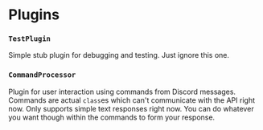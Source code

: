 # Plugins

### `TestPlugin`

Simple stub plugin for debugging and testing. Just ignore this one.

### `CommandProcessor`

Plugin for user interaction using commands from Discord messages. Commands are actual `class`es which can't communicate with the API right now. Only supports simple text responses right now. You can do whatever you want though within the commands to form your response.
